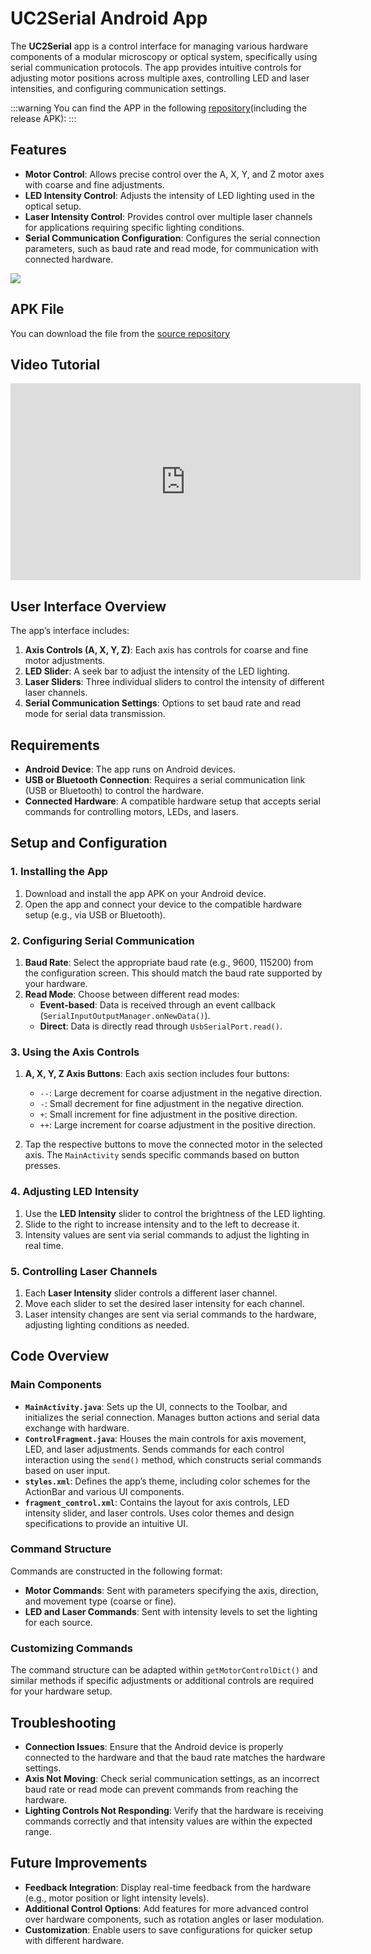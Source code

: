 
# UC2Serial Android App

The **UC2Serial** app is a control interface for managing various hardware components of a modular microscopy or optical system, specifically using serial communication protocols. The app provides intuitive controls for adjusting motor positions across multiple axes, controlling LED and laser intensities, and configuring communication settings.

:::warning
You can find the APP in the following [repository](https://github.com/openUC2/UC2Serial/)(including the release APK):
:::



## Features
- **Motor Control**: Allows precise control over the A, X, Y, and Z motor axes with coarse and fine adjustments.
- **LED Intensity Control**: Adjusts the intensity of LED lighting used in the optical setup.
- **Laser Intensity Control**: Provides control over multiple laser channels for applications requiring specific lighting conditions.
- **Serial Communication Configuration**: Configures the serial connection parameters, such as baud rate and read mode, for communication with connected hardware.

![](./IMAGES/uc2serialapp.jpeg)

## APK File

You can download the file from the [source repository](https://github.com/openUC2/UC2Serial/releases/tag/v0.1)

## Video Tutorial

<iframe width="560" height="315" src="https://www.youtube.com/embed/rHU_FXlQ6MY?si=p7w40A2JUpLbEX_p" title="YouTube video player" frameborder="0" allow="accelerometer; autoplay; clipboard-write; encrypted-media; gyroscope; picture-in-picture; web-share" referrerpolicy="strict-origin-when-cross-origin" allowfullscreen></iframe>

## User Interface Overview
The app’s interface includes:
1. **Axis Controls (A, X, Y, Z)**: Each axis has controls for coarse and fine motor adjustments.
2. **LED Slider**: A seek bar to adjust the intensity of the LED lighting.
3. **Laser Sliders**: Three individual sliders to control the intensity of different laser channels.
4. **Serial Communication Settings**: Options to set baud rate and read mode for serial data transmission.

## Requirements
- **Android Device**: The app runs on Android devices.
- **USB or Bluetooth Connection**: Requires a serial communication link (USB or Bluetooth) to control the hardware.
- **Connected Hardware**: A compatible hardware setup that accepts serial commands for controlling motors, LEDs, and lasers.

## Setup and Configuration

### 1. Installing the App
1. Download and install the app APK on your Android device.
2. Open the app and connect your device to the compatible hardware setup (e.g., via USB or Bluetooth).

### 2. Configuring Serial Communication
1. **Baud Rate**: Select the appropriate baud rate (e.g., 9600, 115200) from the configuration screen. This should match the baud rate supported by your hardware.
2. **Read Mode**: Choose between different read modes:
   - **Event-based**: Data is received through an event callback (`SerialInputOutputManager.onNewData()`).
   - **Direct**: Data is directly read through `UsbSerialPort.read()`.

### 3. Using the Axis Controls
1. **A, X, Y, Z Axis Buttons**: Each axis section includes four buttons:
   - `--`: Large decrement for coarse adjustment in the negative direction.
   - `-`: Small decrement for fine adjustment in the negative direction.
   - `+`: Small increment for fine adjustment in the positive direction.
   - `++`: Large increment for coarse adjustment in the positive direction.

2. Tap the respective buttons to move the connected motor in the selected axis. The `MainActivity` sends specific commands based on button presses.

### 4. Adjusting LED Intensity
1. Use the **LED Intensity** slider to control the brightness of the LED lighting.
2. Slide to the right to increase intensity and to the left to decrease it.
3. Intensity values are sent via serial commands to adjust the lighting in real time.

### 5. Controlling Laser Channels
1. Each **Laser Intensity** slider controls a different laser channel.
2. Move each slider to set the desired laser intensity for each channel.
3. Laser intensity changes are sent via serial commands to the hardware, adjusting lighting conditions as needed.

## Code Overview

### Main Components
- **`MainActivity.java`**: Sets up the UI, connects to the Toolbar, and initializes the serial connection. Manages button actions and serial data exchange with hardware.
- **`ControlFragment.java`**: Houses the main controls for axis movement, LED, and laser adjustments. Sends commands for each control interaction using the `send()` method, which constructs serial commands based on user input.
- **`styles.xml`**: Defines the app’s theme, including color schemes for the ActionBar and various UI components.
- **`fragment_control.xml`**: Contains the layout for axis controls, LED intensity slider, and laser controls. Uses color themes and design specifications to provide an intuitive UI.

### Command Structure
Commands are constructed in the following format:
- **Motor Commands**: Sent with parameters specifying the axis, direction, and movement type (coarse or fine).
- **LED and Laser Commands**: Sent with intensity levels to set the lighting for each source.

### Customizing Commands
The command structure can be adapted within `getMotorControlDict()` and similar methods if specific adjustments or additional controls are required for your hardware setup.

## Troubleshooting
- **Connection Issues**: Ensure that the Android device is properly connected to the hardware and that the baud rate matches the hardware settings.
- **Axis Not Moving**: Check serial communication settings, as an incorrect baud rate or read mode can prevent commands from reaching the hardware.
- **Lighting Controls Not Responding**: Verify that the hardware is receiving commands correctly and that intensity values are within the expected range.

## Future Improvements
- **Feedback Integration**: Display real-time feedback from the hardware (e.g., motor position or light intensity levels).
- **Additional Control Options**: Add features for more advanced control over hardware components, such as rotation angles or laser modulation.
- **Customization**: Enable users to save configurations for quicker setup with different hardware.
